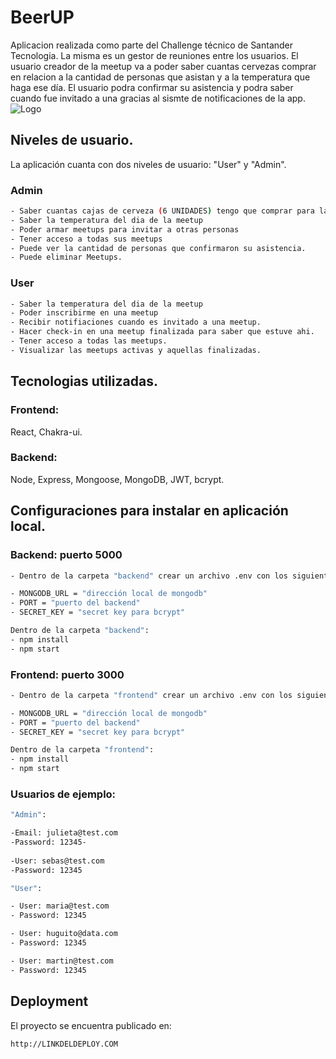 
# BeerUP



Aplicacion realizada como parte del Challenge técnico de Santander Tecnologia. La misma es un gestor de reuniones 
entre los usuarios. El usuario creador de la meetup va a poder saber cuantas cervezas comprar en relacion a la cantidad de personas que asistan y a la temperatura que haga ese día. El usuario podra confirmar su asistencia y podra saber cuando fue invitado a una gracias al sismte de notificaciones de la app.
![Logo](https://i.imgur.com/9SIWIj3.png)


## Niveles de usuario.

La aplicación cuanta con dos niveles de usuario: "User" y "Admin".


### Admin
```bash
- Saber cuantas cajas de cerveza (6 UNIDADES) tengo que comprar para la meetup 
- Saber la temperatura del dia de la meetup
- Poder armar meetups para invitar a otras personas
- Tener acceso a todas sus meetups 
- Puede ver la cantidad de personas que confirmaron su asistencia.
- Puede eliminar Meetups.
```
### User
```bash
- Saber la temperatura del dia de la meetup
- Poder inscribirme en una meetup
- Recibir notifiaciones cuando es invitado a una meetup.
- Hacer check-in en una meetup finalizada para saber que estuve ahi.
- Tener acceso a todas las meetups.
- Visualizar las meetups activas y aquellas finalizadas.
```

## Tecnologias utilizadas.

### Frontend:
React, Chakra-ui.   

### Backend:
Node, Express, Mongoose, MongoDB, JWT, bcrypt. 



## Configuraciones para instalar en aplicación local.

### Backend: puerto 5000
```bash
- Dentro de la carpeta "backend" crear un archivo .env con los siguientes datos:
```
```bash
- MONGODB_URL = "dirección local de mongodb"
- PORT = "puerto del backend"
- SECRET_KEY = "secret key para bcrypt"
```
```bash
Dentro de la carpeta "backend": 
- npm install
- npm start
```

### Frontend: puerto 3000
```bash
- Dentro de la carpeta "frontend" crear un archivo .env con los siguientes datos:
```
```bash
- MONGODB_URL = "dirección local de mongodb"
- PORT = "puerto del backend"
- SECRET_KEY = "secret key para bcrypt"
```
```bash
Dentro de la carpeta "frontend": 
- npm install
- npm start
```

### Usuarios de ejemplo:
```bash
"Admin":

-Email: julieta@test.com
-Password: 12345-
    
-User: sebas@test.com
-Password: 12345

"User":

- User: maria@test.com
- Password: 12345

- User: huguito@data.com
- Password: 12345

- User: martin@test.com
- Password: 12345
```


## Deployment

El proyecto se encuentra publicado en:

```bash
http://LINKDELDEPLOY.COM
```


